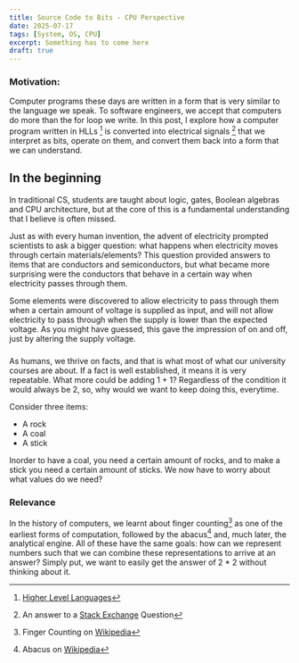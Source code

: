 ```yaml
---
title: Source Code to Bits - CPU Perspective
date: 2025-07-17
tags: [System, OS, CPU]
excerpt: Something has to come here
draft: true
---
```


### Motivation:

Computer programs these days are written in a form that is very similar to the language we speak. To software engineers, we accept that computers do more than the for loop we write. In this post, I explore how a computer program written in HLLs [^1] is converted into electrical signals [^2] that we interpret as bits, operate on them, and convert them back into a form that we can understand.

## In the beginning

In traditional CS, students are taught about logic, gates, Boolean algebras and CPU architecture, but at the core of this is a fundamental understanding that I believe is often missed.

Just as with every human invention, the advent of electricity prompted scientists to ask a bigger question: what happens when electricity moves through certain materials/elements? This question provided answers to items that are conductors and semiconductors, but what became more surprising were the conductors that behave in a certain way when electricity passes through them.

Some elements were discovered to allow electricity to pass through them when a certain amount of voltage is supplied as input, and will not allow electricity to pass through when the supply is lower than the expected voltage. As you might have guessed, this gave the impression of on and off, just by altering the supply voltage.

###

As humans, we thrive on facts, and that is what most of what our university courses are about. If a fact is well established, it means it is very repeatable. What more could be adding 1 + 1? Regardless of the condition it would always be 2, so, why would we want to keep doing this, everytime.

Consider three items:

- A rock
- A coal
- A stick

Inorder to have a coal, you need a certain amount of rocks, and to make a stick you need a certain amount of sticks. We now have to worry about what values do we need?

### Relevance

In the history of computers, we learnt about finger counting[^3] as one of the earliest forms of computation, followed by the abacus[^4] and, much later, the analytical engine. All of these have the same goals: how can we represent numbers such that we can combine these representations to arrive at an answer? Simply put, we want to easily get the answer of 2 \* 2 without thinking about it.

[^1]: [Higher Level Languages](https://en.wikipedia.org/wiki/High-level_programming_language)

[^2]: An answer to a [Stack Exchange](https://superuser.com/a/924841) Question

[^3]: Finger Counting on [Wikipedia](https://en.wikipedia.org/wiki/Finger-counting#:~:text=Finger%2Dcounting%20is%20known%20to,and%20probably%20even%20further%20back)

[^4]: Abacus on [Wikipedia](https://en.wikipedia.org/wiki/Abacus)
